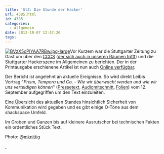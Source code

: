 ```yaml
---
title: 'StZ: Die Stunde der Hacker'
url: 4385.html
id: 4385
categories:
  - Allgemein
date: 2013-10-07 12:47:26
tags:
---
```


[![BVzX5cPIYAA7RBw.jpg-large](https://blog.shackspace.de/wp-content/uploads/2013/10/BVzX5cPIYAA7RBw.jpg-large-300x225.jpg)](https://blog.shackspace.de/wp-content/uploads/2013/10/BVzX5cPIYAA7RBw.jpg-large.jpg)Vor Kurzem war die Stuttgarter Zeitung zu Gast um über den [CCCS](https://www.cccs.de/) ([der sich auch in unseren Räumen trifft](https://blog.shackspace.de/?p=2533)) und die Stuttgarter Hackerszene im Allgemeinen zu berichten. Der in der Printausgabe erschienene Artikel ist nun auch [Online verfügbar](http://www.stuttgarter-zeitung.de/inhalt.hacker-in-stuttgart-die-stunde-der-hacker-page2.96326ceb-5afa-4570-ad58-dbf92088617e.html).

Der Bericht ist angelehnt an aktuelle Ereignisse. So wird direkt Leibis Vortrag "_Prism, Tempora und Co. - Wie wir überwacht werden und wie wir uns verteidigen können_" ([Pressetext](https://www.cccs.de/wiki/pub/Main/VorTraege/201309), [Audiomitschnitt](http://www.stuttgart.de/stadtbibliothek/druck/audio/cccs/cccs_audio.php#44), [Folien](http://leibi.noblogs.org/post/2013/09/09/vortrag/)) vom 12\. September aufgegriffen um den Text einzuleiten.

Eine <span style="text-decoration: underline;">Ü</span>bersicht des aktuellen Standes hinsichtlich Sicherheit von Kommunikation wird gegeben und es gibt einige O-Töne aus dem shackspace Umfeld.

Im Groben und Ganzen bis auf kleinere Ausrutscher bei technischen Fakten ein ordentliches Stück Text.

Photo: @[mknittig](https://twitter.com/mknittig/status/386421050231504896/photo/1)

[ ](https://blog.shackspace.de/wp-content/uploads/2013/10/BVzX5cPIYAA7RBw.jpg-large.jpg)